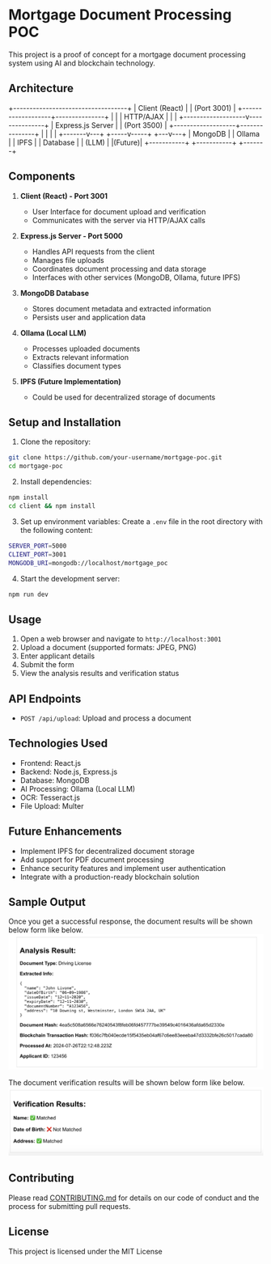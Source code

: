 # Mortgage Document Processing POC

This project is a proof of concept for a mortgage document processing system using AI and blockchain technology.

## Architecture
+-----------------------------------+
|           Client (React)          |
|          (Port 3001)              |
+-------------------+---------------+
|                                   |
|              HTTP/AJAX            |
|                                   |
+-------------------v---------------+
|         Express.js Server         |
|          (Port 3500)              |
+-------------------+---------------+
            |           |
            |           |
+-------v---+ +-----v-----+ +---v---+
| MongoDB  | |  Ollama   | |  IPFS  |
| Database | |   (LLM)   | |(Future)|
+-----------+ +-----------+ +-------+

## Components

1. **Client (React) - Port 3001**
   - User Interface for document upload and verification
   - Communicates with the server via HTTP/AJAX calls

2. **Express.js Server - Port 5000**
   - Handles API requests from the client
   - Manages file uploads
   - Coordinates document processing and data storage
   - Interfaces with other services (MongoDB, Ollama, future IPFS)

3. **MongoDB Database**
   - Stores document metadata and extracted information
   - Persists user and application data

4. **Ollama (Local LLM)**
   - Processes uploaded documents
   - Extracts relevant information
   - Classifies document types

5. **IPFS (Future Implementation)**
   - Could be used for decentralized storage of documents

## Setup and Installation

1. Clone the repository:

```bash
git clone https://github.com/your-username/mortgage-poc.git
cd mortgage-poc
```
2. Install dependencies:

```bash
npm install
cd client && npm install
```
3. Set up environment variables:
Create a `.env` file in the root directory with the following content:

```bash
SERVER_PORT=5000
CLIENT_PORT=3001
MONGODB_URI=mongodb://localhost/mortgage_poc
```
4. Start the development server:

```bash
npm run dev
```

## Usage

1. Open a web browser and navigate to `http://localhost:3001`
2. Upload a document (supported formats: JPEG, PNG)
3. Enter applicant details
4. Submit the form
5. View the analysis results and verification status

## API Endpoints

- `POST /api/upload`: Upload and process a document

## Technologies Used

- Frontend: React.js
- Backend: Node.js, Express.js
- Database: MongoDB
- AI Processing: Ollama (Local LLM)
- OCR: Tesseract.js
- File Upload: Multer

## Future Enhancements

- Implement IPFS for decentralized document storage
- Add support for PDF document processing
- Enhance security features and implement user authentication
- Integrate with a production-ready blockchain solution

## Sample Output

Once you get a successful response, the document results will be shown below form like below.
![Document Analysis Result](./docs/document_analysis_result.png)

The document verification results will be shown below form like below.
![Document Analysis Result](./docs/document_verification_result.png)

## Contributing

Please read [CONTRIBUTING.md](CONTRIBUTING.md) for details on our code of conduct and the process for submitting pull requests.

## License

This project is licensed under the MIT License